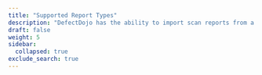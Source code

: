 ```yaml
---
title: "Supported Report Types"
description: "DefectDojo has the ability to import scan reports from a large number of security tools."
draft: false
weight: 5
sidebar:
  collapsed: true
exclude_search: true
---
```

